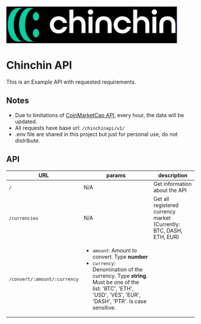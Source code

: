 ![alt text](chin-logo.jpg "Logo")

# Chinchin API

This is an Example API with requested requirements.

## Notes

+ Due to limitations of [CoinMarketCap API](https://coinmarketcap.com/api/documentation/v1), every hour, the data will be updated.
+ All requests have base url: `/chinchinapi/v1/`
+ .env file are shared in this project but just for personal use, do not distribute.

## API

| URL | params | description |
|---|---|---|
| `/` | N/A | Get information about the API |
| `/currencies` | N/A | Get all registered currency market (Currently: BTC, DASH, ETH, EUR) |
| `/convert/:amount/:currency` | <ul><li><code>amount</code>: Amount to convert. Type **number**</li><li><code>currency</code>: Denomination of the currency. Type **string**. Must be one of the list: 'BTC', 'ETH', 'USD', 'VES', 'EUR', 'DASH', 'PTR'. Is case sensitive.</li></ul>
